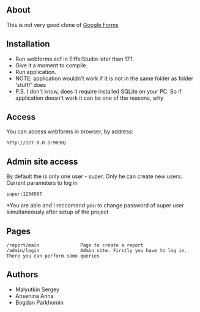 ## About

This is not very good clone of [Google Forms](https://docs.google.com/forms/d/e/1FAIpQLSdDPiiYCzIba3_nE-410L1BeVtowHrnAw8ZIT2CafBfdaVPzg/viewform)

## Installation

 - Run webforms.ecf in EiffelStudio later than 17.1.
 - Give it a moment to compile.
 - Run application.
 - NOTE: application wouldn't work if it is not in the same folder as folder 'stuff/' does
 - P.S. I don't know, does it require installed SQLite on your PC. So if application doesn't work it can be one of the reasons, why

## Access

You can access webforms in browser, by address:

	http://127.0.0.1:9090/

## Admin site access

By default the is only one user - super. Only he can create new users. Current parameters to log in

```super:1234567```

*You are able and I reccomend you to change password of super user simultaneously after setup of the project

## Pages

	/report/main               Page to create a report
	/admin/login               Admin site. Firstly you have to log in. There you can perform some queries

## Authors
 
 - Malyutkin Sergey
 - Ansenina Anna
 - Bogdan Parkhomin